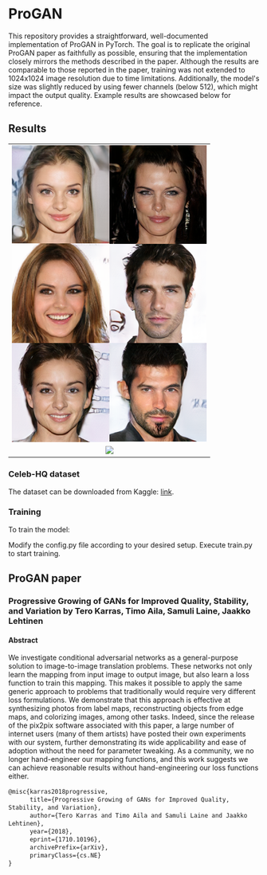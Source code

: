 # ProGAN
This repository provides a straightforward, well-documented implementation of ProGAN in PyTorch. The goal is to replicate the original ProGAN paper as faithfully as possible, ensuring that the implementation closely mirrors the methods described in the paper. Although the results are comparable to those reported in the paper, training was not extended to 1024x1024 image resolution due to time limitations. Additionally, the model's size was slightly reduced by using fewer channels (below 512), which might impact the output quality. Example results are showcased below for reference.

## Results
||
|:---:|
|![](results/result1.png)|
|![](results/64_examples.png)|


### Celeb-HQ dataset
The dataset can be downloaded from Kaggle: [link](https://www.kaggle.com/lamsimon/celebahq).

### Training
To train the model:

Modify the config.py file according to your desired setup.
Execute train.py to start training.

## ProGAN paper
### Progressive Growing of GANs for Improved Quality, Stability, and Variation by Tero Karras, Timo Aila, Samuli Laine, Jaakko Lehtinen

#### Abstract
We investigate conditional adversarial networks as a general-purpose solution to image-to-image translation problems. These networks not only learn the mapping from input image to output image, but also learn a loss function to train this mapping. This makes it possible to apply the same generic approach to problems that traditionally would require very different loss formulations. We demonstrate that this approach is effective at synthesizing photos from label maps, reconstructing objects from edge maps, and colorizing images, among other tasks. Indeed, since the release of the pix2pix software associated with this paper, a large number of internet users (many of them artists) have posted their own experiments with our system, further demonstrating its wide applicability and ease of adoption without the need for parameter tweaking. As a community, we no longer hand-engineer our mapping functions, and this work suggests we can achieve reasonable results without hand-engineering our loss functions either.
```
@misc{karras2018progressive,
      title={Progressive Growing of GANs for Improved Quality, Stability, and Variation}, 
      author={Tero Karras and Timo Aila and Samuli Laine and Jaakko Lehtinen},
      year={2018},
      eprint={1710.10196},
      archivePrefix={arXiv},
      primaryClass={cs.NE}
}
```

